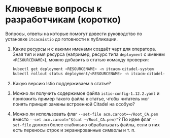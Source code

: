 # Ключевые вопросы к разработчикам (коротко)

Вопросы, ответы на которые помогут довести руководство по установке `itcacmistio` до готовности к публикации.

1. Какие ресурсы и с какими именами создаёт чарт для оператора. Зная тип и имя ресурса (например, ресурс типа `deployment` с именем `<RESOURCENAME>`), можно добавить в статью команду проверки:

   ```bash
   kubectl get deployment <RESOURCENAME> -n itcacm-citadel-system
   kubectl rollout status deployment/<RESOURCENAME> -n itcacm-citadel-system
   ```

2. Какую версию Istio поддерживаем в статье?
3. Можно ли получить содержимое файла `istio-config-1.12.2.yaml` и приложить пример такого файла к статье, чтобы читатель мог понять принцип замены встроенной Citadel на особую?
4. Можно ли использовать флаг `--set-file acm.caroot=~/Root_CA.pem` вместо `--set acm.caroot="$(cat ~/Root_CA.pem)"`? По идее флаг `--set-file` должен более стабильно обрабатывать файлы, если в них есть переносы строк и экранированные символы и т. п.
